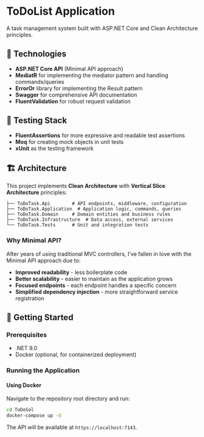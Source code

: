 # ToDoList Application

A task management system built with ASP.NET Core and Clean Architecture principles.

## 🚀 Technologies

- **ASP.NET Core API** (Minimal API approach)
- **MediatR** for implementing the mediator pattern and handling commands/queries
- **ErrorOr** library for implementing the Result pattern
- **Swagger** for comprehensive API documentation
- **FluentValidation** for robust request validation

## 🧪 Testing Stack

- **FluentAssertions** for more expressive and readable test assertions
- **Moq** for creating mock objects in unit tests
- **xUnit** as the testing framework

## 🏗️ Architecture

This project implements **Clean Architecture** with **Vertical Slice Architecture** principles:

```
├── ToDoTask.Api        # API endpoints, middleware, configuration
├── ToDoTask.Application  # Application logic, commands, queries
├── ToDoTask.Domain     # Domain entities and business rules
├── ToDoTask.Infrastructure  # Data access, external services
└── ToDoTask.Tests      # Unit and integration tests
```

### Why Minimal API?

After years of using traditional MVC controllers, I've fallen in love with the Minimal API approach due to:

- **Improved readability** - less boilerplate code
- **Better scalability** - easier to maintain as the application grows
- **Focused endpoints** - each endpoint handles a specific concern
- **Simplified dependency injection** - more straightforward service registration

## 🔧 Getting Started

### Prerequisites

- .NET 9.0
- Docker (optional, for containerized deployment)

### Running the Application

#### Using Docker

Navigate to the repository root directory and run:

```bash
cd ToDoSol
docker-compose up -d
```

The API will be available at `https://localhost:7143`.
